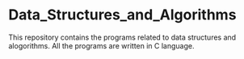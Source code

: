 # Data_Structures_and_Algorithms

This repository contains the programs related to data structures and alogorithms. All the programs are written in C language.
